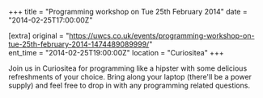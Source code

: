 +++
title = "Programming workshop on Tue 25th February 2014"
date = "2014-02-25T17:00:00Z"

[extra]
original = "https://uwcs.co.uk/events/programming-workshop-on-tue-25th-february-2014-1474489089999/"    
ent_time = "2014-02-25T19:00:00Z"
location = "Curiositea"
+++

Join us in Curiositea for programming like a hipster with some delicious refreshments of your choice. Bring along your laptop (there'll be a power supply) and feel free to drop in with any programming related questions.

